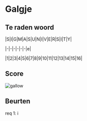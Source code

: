 # Galgje

## Te raden woord

|S|I|G|M|A|S|U|N|I|V|E|R|S|I|T|Y|

|-|-|-|-|-|-|e|

|1|2|3|4|5|6|7|8|9|10|11|12|13|14|15|16|

## Score
![gallow](./images/2.png)

## Beurten
req 1: i